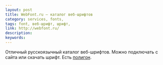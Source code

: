 ```yaml
---
layout: post
title: WebFont.ru — каталог веб-шрифтов
category: services, fonts, 
tags: font, веб-шрифт, шрифт, 
link: http://webfont.ru/
description: 
keywords: 
---
```


<p>Отличный русскоязычный каталог веб-шрифтов. Можно подключать с сайта или скачать шрифт. Есть <a href="http://webfont.ru/polygon/">полигон</a>.</p>
